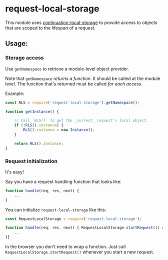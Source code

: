 # request-local-storage

This module uses
[continuation-local-storage](https://github.com/othiym23/node-continuation-local-storage)
to provide access to objects that are scoped to the lifespan of a request.

## Usage:

### Storage access

Use `getNamespace` to retrieve a module-level object provider.

Note that `getNamespace` _returns a function_.  It should be called at the
module level.  The function that's returned must be called _for each access_.

Example:

```javascript
const RLS = require('request-local-storage').getNamespace();

function getInstance() {

	// Call `RLS()` to get the _current_ request's local object.
	if (!RLS().instance) {
		RLS().instance = new Instance();
	}

	return RLS().instance;
}
```

### Request initialization

It's easy!

Say you have a request handling function that looks like:

```javascript
function handle(req, res, next) {
	...
}
```

You can initialize `request-local-storage` like this:

```javascript
const RequestLocalStorage = require('request-local-storage');

function handle(req, res, next) { RequestLocalStorage.startRequest(() => {
	...
}}
```

In the browser you don't need to wrap a function.  Just call
`RequestLocalStorage.startRequest()` whenever you start a new request.


